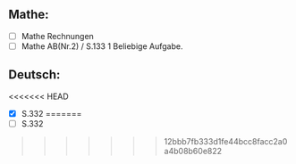 ## Mathe:
- [ ] Mathe Rechnungen
- [ ] Mathe AB(Nr.2) / S.133 1 Beliebige Aufgabe.

## Deutsch:
<<<<<<< HEAD
- [x] S.332
=======
- [ ] S.332
>>>>>>> 12bbb7fb333d1fe44bcc8facc2a0a4b08b60e822
